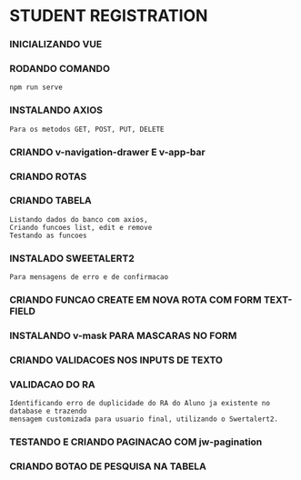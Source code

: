 # STUDENT REGISTRATION

### INICIALIZANDO VUE

### RODANDO COMANDO
```
npm run serve
```
### INSTALANDO AXIOS
```
Para os metodos GET, POST, PUT, DELETE
```
### CRIANDO v-navigation-drawer E v-app-bar

### CRIANDO ROTAS

### CRIANDO TABELA
```
Listando dados do banco com axios,
Criando funcoes list, edit e remove
Testando as funcoes
```
### INSTALADO SWEETALERT2
```
Para mensagens de erro e de confirmacao
```
### CRIANDO FUNCAO CREATE EM NOVA ROTA COM FORM TEXT-FIELD

### INSTALANDO v-mask PARA MASCARAS NO FORM

### CRIANDO VALIDACOES NOS INPUTS DE TEXTO

### VALIDACAO DO RA
```
Identificando erro de duplicidade do RA do Aluno ja existente no database e trazendo
mensagem customizada para usuario final, utilizando o Swertalert2.
```
### TESTANDO E CRIANDO PAGINACAO COM jw-pagination

### CRIANDO BOTAO DE PESQUISA NA TABELA


